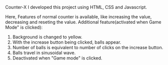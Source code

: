 Counter-X
I developed this project using HTML, CSS and Javascript.

Here,
Features of normal counter is available, like increasing the value, decreasing and reseting the value.
Additional feature(activated when Game Mode" is clicked):
1. Background is changed to yellow.
2. With the increase button being clicked, balls appear.
3. Number of balls is equivalent to number of clicks on the increase button.
4. Balls travel in sinusoidal wave.
5. Deactivated when "Game mode" is clicked.
